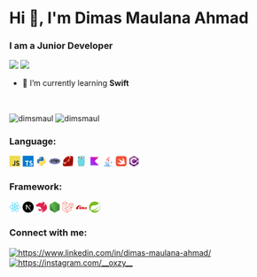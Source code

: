 <h1 align="left">Hi 👋, I'm Dimas Maulana Ahmad</h1>
<h3 align="left">I am a Junior Developer</h3>

<p align="left"> 
<!--  <img src="https://img.shields.io/badge/OS-Arch-blue?&logo=arch-linux" /> -->
<!--  <img src="https://img.shields.io/badge/OS-Mac%20Os-white?&logo=apple" /> -->
</p> 
<p align="left"> 
 <img src="https://img.shields.io/badge/Text%20Editor-Visual%20Studio%20Code-blue?&logo=visual%20studio%20code&logoColor=blue" />
 <img src="https://img.shields.io/badge/Text%20Editor-Intellij%20Idea-red?&logo=intellij%20idea&logoColor=red" />
<!--  <img src="https://img.shields.io/badge/Text%20Editor-Xcode-blue?&logo=Xcode&logoColor=blue" /> -->
<!--  <img src="https://img.shields.io/badge/Text%20Editor-Android%20Studio-green?&logo=Android-Studio&logoColor=green" /> -->
</p>

 - 🌱 I’m currently learning **Swift**
 

<br/>
<p>
<img align="center" src="https://github-readme-stats.vercel.app/api?username=dimsmaul&show_icons=true&theme=github_dark" alt="dimsmaul" />
<!-- <img align="center" src="https://github-readme-streak-stats.herokuapp.com/?user=dimasmaulana-ach&locale=en&theme=github_dark" alt="dimasmaulana-ach" /> -->
<img align="center" src="https://github-readme-stats.vercel.app/api/top-langs?username=dimsmaul&show_icons=true&locale=en&layout=compact&theme=github_dark" alt="dimsmaul" />
</p>


<h3 align="left">Language:</h3>
<p>
<img src="https://raw.githubusercontent.com/devicons/devicon/master/icons/javascript/javascript-original.svg" alt="javascript" width="20" height="20"/>
<img src="https://raw.githubusercontent.com/devicons/devicon/master/icons/typescript/typescript-original.svg" alt="typescript" width="20" height="20"/>
<img src="https://raw.githubusercontent.com/devicons/devicon/master/icons/python/python-original.svg" alt="php" width="20" height="20"/>
<img src="https://raw.githubusercontent.com/devicons/devicon/master/icons/php/php-original.svg" alt="php" width="20" height="20"/>
<img src="https://raw.githubusercontent.com/devicons/devicon/master/icons/ruby/ruby-original.svg" alt="ruby" width="20" height="20"/>
<!-- <img src="https://raw.githubusercontent.com/devicons/devicon/master/icons/elixir/elixir-original.svg" alt="java" width="20" height="20"/> -->
<img src="https://raw.githubusercontent.com/devicons/devicon/master/icons/go/go-original.svg" alt="ruby" width="20" height="20"/>
<!-- <img src="https://raw.githubusercontent.com/devicons/devicon/master/icons/dart/dart-original.svg" alt="ruby" width="20" height="20"/> -->
<img src="https://raw.githubusercontent.com/devicons/devicon/master/icons/kotlin/kotlin-original.svg" alt="ruby" width="20" height="20"/>
<img src="https://raw.githubusercontent.com/devicons/devicon/master/icons/java/java-original.svg" alt="java" width="20" height="20"/>
<img src="https://raw.githubusercontent.com/devicons/devicon/master/icons/swift/swift-original.svg" alt="java" width="20" height="20"/>
<img src="https://raw.githubusercontent.com/devicons/devicon/master/icons/csharp/csharp-original.svg" alt="ruby" width="20" height="20"/>
<!-- <img src="https://www.rust-lang.org/logos/rust-logo-64x64.png" alt="rust" width="20" height="20"/> -->
</p>

<h3 align="left">Framework:</h3>
<p>
<img src="https://raw.githubusercontent.com/devicons/devicon/master/icons/react/react-original.svg" alt="php" width="20" height="20"/>
<img src="https://raw.githubusercontent.com/devicons/devicon/master/icons/nextjs/nextjs-original.svg" alt="php" width="20" height="20"/>
<img src="https://raw.githubusercontent.com/devicons/devicon/master/icons/nestjs/nestjs-original.svg" alt="php" width="20" height="20"/>
<img src="https://raw.githubusercontent.com/devicons/devicon/master/icons/nodejs/nodejs-original.svg" alt="php" width="20" height="20"/> 
<img src="https://raw.githubusercontent.com/devicons/devicon/master/icons/laravel/laravel-original.svg" alt="php" width="20" height="20"/>
<img src="https://github.com/devicons/devicon/blob/master/icons/rails/rails-plain-wordmark.svg" alt="php" width="20" height="20"/>
<!-- <img src="https://raw.githubusercontent.com/devicons/devicon/master/icons/phoenix/phoenix-original.svg" alt="php" width="20" height="20"/> -->
<!-- <img src="https://raw.githubusercontent.com/devicons/devicon/master/icons/flutter/flutter-original.svg" alt="php" width="20" height="20"/> -->
<img src="https://raw.githubusercontent.com/devicons/devicon/master/icons/spring/spring-original.svg" alt="php" width="20" height="20"/>
<!-- <img src="https://raw.githubusercontent.com/devicons/devicon/master/icons/dotnetcore/dotnetcore-original.svg" alt="php" width="20" height="20"/> -->
 
</p>





<h3 align="left">Connect with me:</h3>
<p align="left">
<!-- <a href="https://dev.to/dimasmaulana" target="blank"><img align="center" src="https://dev-to-uploads.s3.amazonaws.com/uploads/logos/resized_logo_UQww2soKuUsjaOGNB38o.png" alt="dimasmaulana" height="30" width="40" /></a> -->
<a href="https://www.linkedin.com/in/dimas-maulana-ahmad/" target="blank"><img align="center" src="https://raw.githubusercontent.com/rahuldkjain/github-profile-readme-generator/master/src/images/icons/Social/linked-in-alt.svg" alt="https://www.linkedin.com/in/dimas-maulana-ahmad/" height="30" width="40" /></a>
<a href="https://instagram.com/__oxzy__" target="blank"><img align="center" src="https://raw.githubusercontent.com/rahuldkjain/github-profile-readme-generator/master/src/images/icons/Social/instagram.svg" alt="https://instagram.com/__oxzy__" height="30" width="40" /></a>
<!-- <a href="https://gitlab.com/dimasmaulanaahmad" target="blank"><img align="center" src="https://about.gitlab.com/images/press/press-kit-icon.svg" alt="https://gitlab.com/dimasmaulanaahmad" height="30" width="40" /></a> -->
<!-- <a href="https://bitbucket.org/dimasmaulana-ach/workspace/overview" target="blank"><img align="center" src="https://github.com/dimasmaulana-ach/dimasmaulana-ach/blob/main/bitbucket.png" alt="https://gitlab.com/dimasmaulanaahmad" height="30" width="40" /></a> -->
</p>
